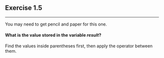 ## Exercise 1.5

***

You may need to get pencil and paper for this one.

#### What is the value stored in the variable *result*?

<div class="hint">
  Find the values inside parentheses first, then apply the operator between them.
</div>